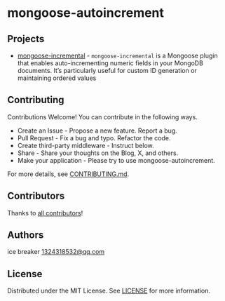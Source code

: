 # mongoose-autoincrement

## Projects

- [mongoose-incremental](packages/mongoose-incremental) - `mongoose-incremental` is a Mongoose plugin that enables auto-incrementing numeric fields in your MongoDB documents. It’s particularly useful for custom ID generation or maintaining ordered values

## Contributing

Contributions Welcome! You can contribute in the following ways.

- Create an Issue - Propose a new feature. Report a bug.
- Pull Request - Fix a bug and typo. Refactor the code.
- Create third-party middleware - Instruct below.
- Share - Share your thoughts on the Blog, X, and others.
- Make your application - Please try to use mongoose-autoincrement.

For more details, see [CONTRIBUTING.md](CONTRIBUTING.md).

## Contributors

Thanks to [all contributors](https://github.com/sonofmagic/mongoose-autoincrement/graphs/contributors)!

## Authors

ice breaker <1324318532@qq.com>

## License

Distributed under the MIT License. See [LICENSE](LICENSE) for more information.
